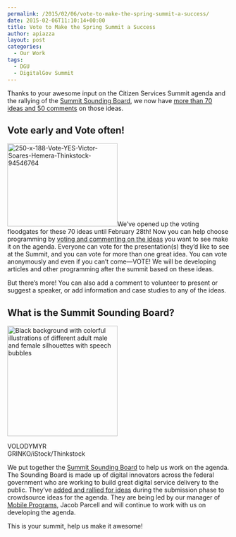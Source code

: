 ```yaml
---
permalink: /2015/02/06/vote-to-make-the-spring-summit-a-success/
date: 2015-02-06T11:10:14+00:00
title: Vote to Make the Spring Summit a Success
author: apiazza
layout: post
categories:
  - Our Work
tags:
  - DGU
  - DigitalGov Summit
---
```


Thanks to your awesome input on the Citizen Services Summit agenda and the rallying of the [Summit Sounding Board](https://www.digitalgov.gov/event/2015-digitalgov-citizen-services-summit/), we now have [more than 70 ideas and 50 comments](http://crowdhall.com/h/299/) on those ideas.

## Vote early and Vote often!

<img class="alignright size-full wp-image-243291" src="https://s3.amazonaws.com/sitesusa/wp-content/uploads/sites/212/2015/02/250-x-188-Vote-YES-Victor-Soares-Hemera-Thinkstock-94546764.jpg" alt="250-x-188-Vote-YES-Victor-Soares-Hemera-Thinkstock-94546764" width="250" height="188" />We’ve opened up the voting floodgates for these 70 ideas until February 28th! Now you can help choose programming by [voting and commenting on the ideas](http://crowdhall.com/h/299/) you want to see make it on the agenda. Everyone can vote for the presentation(s) they’d like to see at the Summit, and you can vote for more than one great idea. You can vote anonymously and even if you can’t come—VOTE! We will be developing articles and other programming after the summit based on these ideas.

But there’s more! You can also add a comment to volunteer to present or suggest a speaker, or add information and case studies to any of the ideas.

## What is the Summit Sounding Board?

<div id="attachment_224002" style="width: 260px" class="wp-caption alignright">
  <img class="size-full wp-image-224002" src="https://s3.amazonaws.com/sitesusa/wp-content/uploads/sites/212/2014/12/250-x-250-People-Background-VOLODYMYR-GRINKO-iStock-Thinkstock-148460156.jpg" alt="Black background with colorful illustrations of different adult male and female silhouettes with speech bubbles" width="250" height="250" />
  
  <p class="wp-caption-text">
    VOLODYMYR GRINKO/iStock/Thinkstock
  </p>
</div>

We put together the [Summit Sounding Board](https://www.digitalgov.gov/event/2015-digitalgov-citizen-services-summit/ "Spring 2015 DigitalGov Citizen Services Summit") to help us work on the agenda. The Sounding Board is made up of digital innovators across the federal government who are working to build great digital service delivery to the public. They’ve [added and rallied for ideas](http://crowdhall.com/h/299/) during the submission phase to crowdsource ideas for the agenda. They are being led by our manager of [Mobile Programs](https://www.digitalgov.gov/communities/mobile/ "Mobile"), Jacob Parcell and will continue to work with us on developing the agenda.

This is your summit, help us make it awesome!